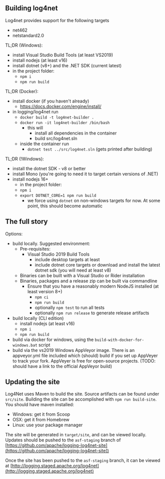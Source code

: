 ## Building log4net

Log4net provides support for the following targets
- net462
- netstandard2.0

TL;DR (Windows):
- install Visual Studio Build Tools (at least VS2019)
- install nodejs (at least v16)
- install dotnet (v8+) and the .NET SDK (current latest)
- in the project folder:
  - `npm i`
  - `npm run build`

TL;DR (Docker):
- install docker (if you haven't already)
  - https://docs.docker.com/engine/install/
- in logging/log4net run
  - `docker build -t log4net-builder .`
  - `docker run -it log4net-builder /bin/bash`
    - this will
      - install all dependencies in the container
      - build src/log4net.sln
  - inside the container run
    - `dotnet test ../src/log4net.sln` (gets printed after building)

TL;DR (!Windows):
- install the dotnet SDK - v8 or better
- install Mono (you're going to need it to target certain versions of .NET)
- install nodejs 16+
  - in the project folder:
  - `npm i`
  - `export DOTNET_CORE=1 npm run build`
    - we force using `dotnet` on non-windows targets for now. At some point,
      this should become automatic

## The full story

Options:
- build locally. Suggested environment:
    - Pre-requisites:
        - Visual Studio 2019 Build Tools
            - include desktop targets at least
            - include dotnet core targets or download and install
                the latest dotnet sdk (you will need at least v8)
    - Binaries can be built with a Visual Studio or Rider installation
    - Binaries, packages and a release zip can be built via commandline
        - Ensure that you have a reasonably modern NodeJS installed (at least version 8+)
            - `npm ci`
            - `npm run build`
            - optionally `npm test` to run all tests
            - optionally `npm run release` to generate release artifacts
- build locally (CLI edition)
  - install nodejs (at least v16)
  - `npm i`
  - `npm run build`
- build via docker for windows, using the `build-with-docker-for-windows.bat` script
- build via the vs2019 Windows AppVeyor image. There is an appveyor.yml file
    included which (should) build if you set up AppVeyer to track
    your fork. AppVeyer is free for open-source projects.
    (TODO: should have a link to the official AppVeyor build)

## Updating the site

Log4Net uses Maven to build the site. Source artifacts can be found under `src/site`.
Building the site can be accomplished with `npm run build-site`. You should have maven
installed:
- Windows: get it from Scoop
- OSX: get it from Homebrew
- Linux: use your package manager

The site will be generated in `target/site`, and can be viewed locally. Updates should
be pushed to the `asf-staging` branch of [https://github.com/apache/logging-log4net-site](https://github.com/apache/logging-log4net-site])

Once the site has been pushed to the `asf-staging` branch, it can be viewed at
[http://logging.staged.apache.org/log4net](http://logging.staged.apache.org/log4net)
